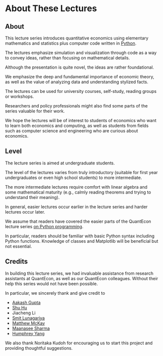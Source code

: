 # About These Lectures


## About

This lecture series introduces quantitative economics using elementary
mathematics and statistics plus computer code written in
[Python](https://www.python.org/).  


The lectures emphasize simulation and visualization through code as a way to
convey ideas, rather than focusing on mathematical details.

Although the presentation is quite novel, the ideas are rather foundational.

We emphasize the deep and fundamental importance of economic theory, as well
as the value of analyzing data and understanding stylized facts.

The lectures can be used for university courses, self-study, reading groups or
workshops. 

Researchers and policy professionals might also find some parts of the series
valuable for their work.  

We hope the lectures will be of interest to students of economics
who want to learn both economics and computing, as well as students from
fields such as computer science and engineering who are curious about
economics.

## Level

The lecture series is aimed at undergraduate students. 

The level of the lectures varies from truly introductory (suitable for first
year undergraduates or even high school students) to more intermediate.

The
more intermediate lectures require comfort with linear algebra and some
mathematical maturity (e.g., calmly reading theorems and trying to understand
their meaning).  

In general, easier lectures occur earlier in the lecture
series and harder lectures occur later.

We assume that readers have covered the easier parts of the QuantEcon lecture
series [on Python
programming](https://python-programming.quantecon.org/intro.html).  

In
particular, readers should be familiar with basic Python syntax including
Python functions. Knowledge of classes and Matplotlib will be beneficial but
not essential.  

## Credits

In building this lecture series, we had invaluable assistance from research
assistants at QuantEcon, as well as our QuantEcon colleagues. Without their
help this series would not have been possible.

In particular, we sincerely thank and give credit to

- [Aakash Gupta](https://github.com/AakashGfude)
- [Shu Hu](https://github.com/shlff)
- Jiacheng Li
- [Smit Lunagariya](https://github.com/Smit-create)
- [Matthew McKay](https://github.com/mmcky)
- [Maanasee Sharma](https://github.com/maanasee)
- [Humphrey Yang](https://github.com/HumphreyYang)

We also thank Noritaka Kudoh for encouraging us to start this project and providing thoughtful suggestions.

